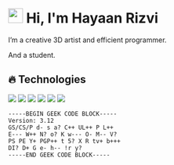 <h1>
  <img src="https://media.giphy.com/media/hvRJCLFzcasrR4ia7z/giphy.gif" width="30px"/>
  Hi, I'm Hayaan Rizvi
</h1>

I’m a creative 3D artist and efficient programmer.

And a student.

## :fire: Technologies
![](https://img.shields.io/badge/Pop!__OS-blue?style=for-the-badge&labelColor=grey&logo=linux&logoColor=white)
![](https://img.shields.io/badge/Neovim-green?style=for-the-badge&labelColor=grey&logo=neovim&logoColor=white)
![](https://img.shields.io/badge/Python_3-yellow?style=for-the-badge&labelColor=grey&logo=python&logoColor=white)
![](https://img.shields.io/badge/Rust-red?style=for-the-badge&labelColor=grey&logo=rust&logoColor=white)
![](https://img.shields.io/badge/Bash-lightgrey?style=for-the-badge&labelColor=grey&logo=GNUBash&logoColor=white)
![](https://img.shields.io/badge/LaTeX-teal?style=for-the-badge&labelColor=grey&logo=latex&logoColor=white)

```
-----BEGIN GEEK CODE BLOCK-----
Version: 3.12
GS/CS/P d- s a? C++ UL++ P L++ 
E--- W++ N? o? K w--- O- M-- V? 
PS PE Y+ PGP++ t 5? X R tv+ b+++ 
DI? D+ G e- h-- !r y?
-----END GEEK CODE BLOCK-----
```
